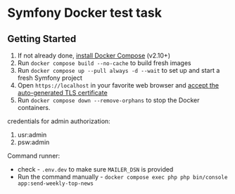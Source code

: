 # Symfony Docker test task

## Getting Started

1. If not already done, [install Docker Compose](https://docs.docker.com/compose/install/) (v2.10+)
2. Run `docker compose build --no-cache` to build fresh images
3. Run `docker compose up --pull always -d --wait` to set up and start a fresh Symfony project
4. Open `https://localhost` in your favorite web browser and [accept the auto-generated TLS certificate](https://stackoverflow.com/a/15076602/1352334)
5. Run `docker compose down --remove-orphans` to stop the Docker containers.


credentials for admin authorization:
1. usr:admin
2. psw:admin

Command runner:
* check -  `.env.dev` to make sure `MAILER_DSN` is provided
* Run the command manually - `docker compose exec php php bin/console app:send-weekly-top-news`  


